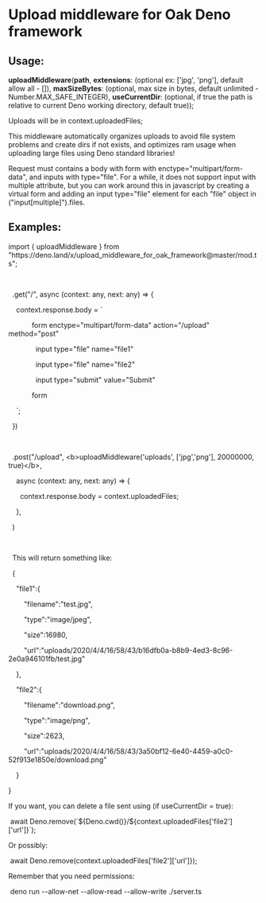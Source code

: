 # Upload middleware for Oak Deno framework

## Usage: 
<b>uploadMiddleware</b>(<b>path</b>, <b>extensions</b>: (optional ex: ['jpg', 'png'], default allow all - []), <b>maxSizeBytes</b>: (optional, max size in bytes, default unlimited - Number.MAX_SAFE_INTEGER), <b>useCurrentDir</b>: (optional, if true the path is relative to current Deno working directory, default true));

Uploads will be in context.uploadedFiles;

This middleware automatically organizes uploads to avoid file system problems and create dirs if not exists, and optimizes ram usage when uploading large files using Deno standard libraries!

Request must contains a body with form with enctype="multipart/form-data", and inputs with type="file". For a while, it does not support input with multiple attribute, but you can work around this in javascript by creating a virtual form and adding an input type="file" element for each "file" object in ("input[multiple]").files.
## Examples:
<p>import { uploadMiddleware } from &quot;https://deno.land/x/upload_middleware_for_oak_framework@master/mod.ts&quot;;</p>
<p><br></p>
<p>&nbsp; .get(&quot;/&quot;, async (context: any, next: any) =&gt; {</p>
<p>&nbsp; &nbsp; context.response.body = `</p>
<p>&nbsp; &nbsp; &nbsp; &nbsp; &nbsp; &nbsp; form enctype=&quot;multipart/form-data&quot; action=&quot;/upload&quot; method=&quot;post&quot;</p>
<p>&nbsp; &nbsp; &nbsp; &nbsp; &nbsp; &nbsp; &nbsp; input type=&quot;file&quot; name=&quot;file1&quot;</p>
<p>&nbsp; &nbsp; &nbsp; &nbsp; &nbsp; &nbsp; &nbsp; input type=&quot;file&quot; name=&quot;file2&quot;</p>
<p>&nbsp; &nbsp; &nbsp; &nbsp; &nbsp; &nbsp; &nbsp; input type=&quot;submit&quot; value=&quot;Submit&quot;</p>
<p>&nbsp; &nbsp; &nbsp; &nbsp; &nbsp; &nbsp; form</p>
<p>&nbsp; &nbsp; `;</p>
<p>&nbsp; })</p>
<p><br></p>
<p>&nbsp; .post(&quot;/upload&quot;, &lt;b&gt;uploadMiddleware(&#39;uploads&#39;, [&#39;jpg&#39;,&#39;png&#39;], 20000000, true)&lt;/b&gt;,</p>
<p>&nbsp; &nbsp; async (context: any, next: any) =&gt; {</p>
<p>&nbsp; &nbsp; &nbsp; context.response.body = context.uploadedFiles;</p>
<p>&nbsp; &nbsp; },</p>
<p>&nbsp; )</p>
<p><br></p>
<p>&nbsp; This will return something like:</p>
<p>&nbsp; {</p>
<p><span style="white-space:pre;">&nbsp; &nbsp;&nbsp;</span>&quot;file1&quot;:{</p>
<p><span style="white-space:pre;">&nbsp; &nbsp; &nbsp; &nbsp;&nbsp;</span>&quot;filename&quot;:&quot;test.jpg&quot;,</p>
<p><span style="white-space:pre;">&nbsp; &nbsp; &nbsp; &nbsp;&nbsp;</span>&quot;type&quot;:&quot;image/jpeg&quot;,</p>
<p><span style="white-space:pre;">&nbsp; &nbsp; &nbsp; &nbsp;&nbsp;</span>&quot;size&quot;:16980,</p>
<p><span style="white-space:pre;">&nbsp; &nbsp; &nbsp; &nbsp;&nbsp;</span>&quot;url&quot;:&quot;uploads/2020/4/4/16/58/43/b16dfb0a-b8b9-4ed3-8c96-2e0a946101fb/test.jpg&quot;</p>
<p><span style="white-space:pre;">&nbsp; &nbsp;&nbsp;</span>},</p>
<p><span style="white-space:pre;">&nbsp; &nbsp;&nbsp;</span>&quot;file2&quot;:{</p>
<p><span style="white-space:pre;">&nbsp; &nbsp; &nbsp; &nbsp;&nbsp;</span>&quot;filename&quot;:&quot;download.png&quot;,</p>
<p><span style="white-space:pre;">&nbsp; &nbsp; &nbsp; &nbsp;&nbsp;</span>&quot;type&quot;:&quot;image/png&quot;,</p>
<p><span style="white-space:pre;">&nbsp; &nbsp; &nbsp; &nbsp;&nbsp;</span>&quot;size&quot;:2623,</p>
<p><span style="white-space:pre;">&nbsp; &nbsp; &nbsp; &nbsp;&nbsp;</span>&quot;url&quot;:&quot;uploads/2020/4/4/16/58/43/3a50bf12-6e40-4459-a0c0-52f913e1850e/download.png&quot;</p>
<p><span style="white-space:pre;">&nbsp; &nbsp;&nbsp;</span>}</p>
<p>}</p>

If you want, you can delete a file sent using (if useCurrentDir = true):
<p>&nbsp;await Deno.remove(`${Deno.cwd()}/${context.uploadedFiles['file2']['url']}`);</p>
Or possibly:
<p>&nbsp;await Deno.remove(context.uploadedFiles['file2']['url']});</p>
Remember that you need permissions:
<p>&nbsp;deno run --allow-net --allow-read --allow-write ./server.ts</p>
